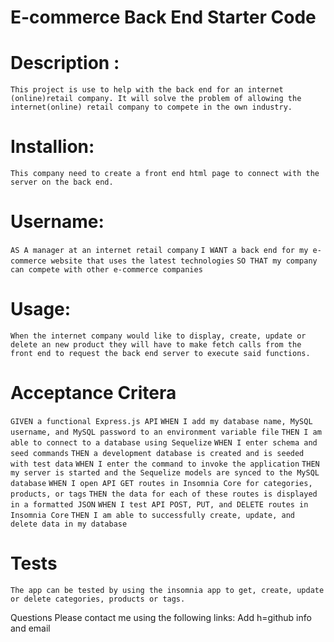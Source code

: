 # E-commerce Back End Starter Code

# Description :
`This project is use to help with the back end for an internet (online)retail company. It will solve the problem of allowing the internet(online) retail company to compete in the own industry.`

# Installion:
`This company need to create a front end html page to connect with the server on the back end.`

# Username:
`AS A manager at an internet retail company`
`I WANT a back end for my e-commerce website that uses the latest technologies`
`SO THAT my company can compete with other e-commerce companies`

# Usage:
`When the internet company would like to display, create, update or delete an new product they will have to make fetch calls from the front end to request the back end server to execute said functions. `

# Acceptance Critera
`GIVEN a functional Express.js API`
`WHEN I add my database name, MySQL username, and MySQL password to an environment variable file`
`THEN I am able to connect to a database using Sequelize`
`WHEN I enter schema and seed commands`
`THEN a development database is created and is seeded with test data`
`WHEN I enter the command to invoke the application`
`THEN my server is started and the Sequelize models are synced to the MySQL database`
`WHEN I open API GET routes in Insomnia Core for categories, products, or tags`
`THEN the data for each of these routes is displayed in a formatted JSON`
`WHEN I test API POST, PUT, and DELETE routes in Insomnia Core`
`THEN I am able to successfully create, update, and delete data in my database`

# Tests
`The app can be tested by using the insomnia app to get, create, update or delete categories, products or tags.`

Questions
Please contact me using the following links:
Add h=github info and email



